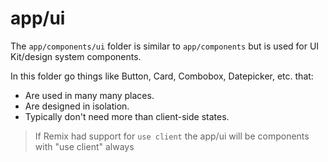 # app/ui

The `app/components/ui` folder is similar to `app/components` but is used for UI Kit/design system components.

In this folder go things like Button, Card, Combobox, Datepicker, etc. that:

- Are used in many many places.
- Are designed in isolation.
- Typically don't need more than client-side states.

> If Remix had support for `use client` the app/ui will be components with "use client" always
